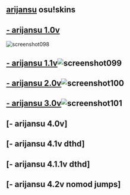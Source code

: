 ## [arijansu](https://old.ppy.sh/u/arijansu) osu!skins
## [**- arijansu 1.0v**](https://github.com/arijanus/arijansuosuskins/raw/main/-%20arijansu%20v1.0.osk)
![screenshot098](https://user-images.githubusercontent.com/84270330/120185576-10ff3b80-c21b-11eb-9548-d529b06e8eeb.jpg)
## [**- arijansu 1.1v**](https://github.com/arijanus/arijansuosuskins/raw/main/-%20arijansu%20v1.1.osk)![screenshot099](https://user-images.githubusercontent.com/84270330/120186379-1ad56e80-c21c-11eb-9651-b4a6babd4056.jpg)
## [**- arijansu 2.0v**](https://github.com/arijanus/arijansuosuskins/raw/main/-%20arijansu%20v2.0.osk)![screenshot100](https://user-images.githubusercontent.com/84270330/120186928-d3031700-c21c-11eb-8072-1d9c241d2ea1.jpg)
## [**- arijansu 3.0v**](https://github.com/arijanus/arijansuosuskins/raw/main/-%20arijansu%20v3.0.osk)![screenshot101](https://user-images.githubusercontent.com/84270330/120187397-663c4c80-c21d-11eb-956f-c5d2fd64a3d1.jpg)
## [**- arijansu 4.0v**]
## [**- arijansu 4.1v dthd**]
## [**- arijansu 4.1.1v dthd**]
## [**- arijansu 4.2v nomod jumps**]
